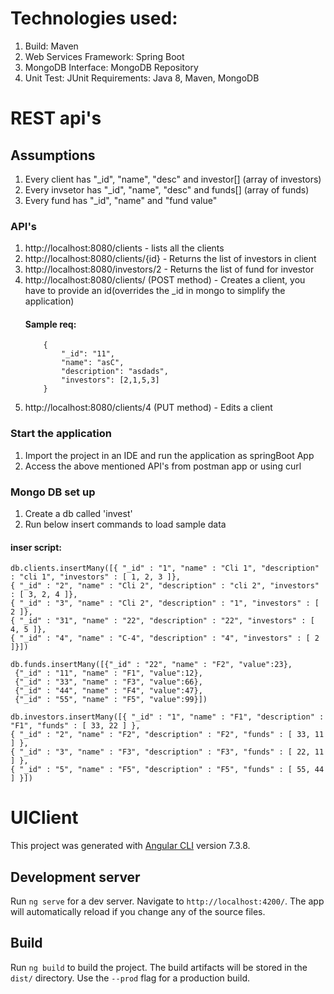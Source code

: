 # Technologies used:

 1. Build: Maven
 2. Web Services Framework: Spring Boot
 3. MongoDB Interface: MongoDB Repository
 4. Unit Test: JUnit Requirements: Java 8, Maven, MongoDB

# REST api's

## Assumptions
 1. Every client has "_id", "name", "desc" and investor[] (array of investors)
 2. Every invsetor has "_id", "name", "desc" and funds[] (array of funds)
 3. Every fund has "_id", "name" and "fund value"
 
### API's
 1. http://localhost:8080/clients - lists all the clients
 2. http://localhost:8080/clients/{id} - Returns the list of investors in client
 3. http://localhost:8080/investors/2 - Returns the list of fund for investor
 4. http://localhost:8080/clients/   (POST method) - Creates a client, you have to provide an id(overrides the _id in mongo to simplify the application)
 	#### Sample req:
 			{
			    "_id": "11",
			    "name": "asC",
			    "description": "asdads",
			    "investors": [2,1,5,3]
			}
 5.  http://localhost:8080/clients/4 (PUT method) - Edits a client
 
 ### Start the application
  1. Import the project in an IDE and run the application as springBoot App
  2. Access the above mentioned API's from postman app or using curl

 ### Mongo DB set up
  1. Create a db called 'invest'
  2. Run below insert commands to load sample data
  #### inser script:
	
	db.clients.insertMany([{ "_id" : "1", "name" : "Cli 1", "description" : "cli 1", "investors" : [ 1, 2, 3 ]},
	{ "_id" : "2", "name" : "Cli 2", "description" : "cli 2", "investors" : [ 3, 2, 4 ]},
	{ "_id" : "3", "name" : "Cli 2", "description" : "1", "investors" : [ 2 ]},
	{ "_id" : "31", "name" : "22", "description" : "22", "investors" : [ 4, 5 ]},
	{ "_id" : "4", "name" : "C-4", "description" : "4", "investors" : [ 2 ]}])

	db.funds.insertMany([{"_id" : "22", "name" : "F2", "value":23},
	 {"_id" : "11", "name" : "F1", "value":12},
	 {"_id" : "33", "name" : "F3", "value":66},
	 {"_id" : "44", "name" : "F4", "value":47},
	 {"_id" : "55", "name" : "F5", "value":99}])

	db.investors.insertMany([{ "_id" : "1", "name" : "F1", "description" : "F1", "funds" : [ 33, 22 ] },
	{ "_id" : "2", "name" : "F2", "description" : "F2", "funds" : [ 33, 11 ] },
	{ "_id" : "3", "name" : "F3", "description" : "F3", "funds" : [ 22, 11 ] },
	{ "_id" : "5", "name" : "F5", "description" : "F5", "funds" : [ 55, 44 ] }])

# UIClient

This project was generated with [Angular CLI](https://github.com/angular/angular-cli) version 7.3.8.

## Development server

Run `ng serve` for a dev server. Navigate to `http://localhost:4200/`. The app will automatically reload if you change any of the source files.

## Build

Run `ng build` to build the project. The build artifacts will be stored in the `dist/` directory. Use the `--prod` flag for a production build.
